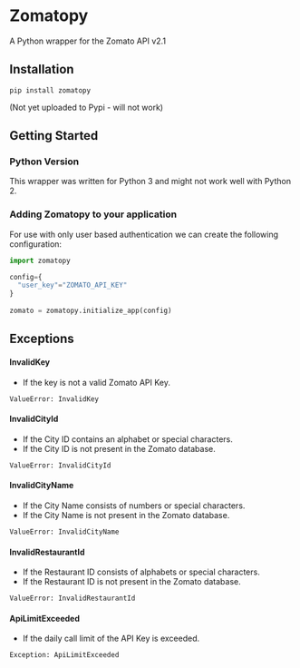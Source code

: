 # Zomatopy
A Python wrapper for the Zomato API v2.1

## Installation
```
pip install zomatopy
```
(Not yet uploaded to Pypi - will not work)

## Getting Started
### Python Version
This wrapper was written for Python 3 and might not work well with Python 2.

### Adding Zomatopy to your application
For use with only user based authentication we can create the following configuration:

```python
import zomatopy

config={
  "user_key"="ZOMATO_API_KEY"
}
    
zomato = zomatopy.initialize_app(config)
```

## Exceptions

#### InvalidKey
- If the key is not a valid Zomato API Key.
```
ValueError: InvalidKey
```
#### InvalidCityId
- If the City ID contains an alphabet or special characters.
- If the City ID is not present in the Zomato database.
```
ValueError: InvalidCityId
```
#### InvalidCityName
- If the City Name consists of numbers or special characters.
- If the City Name is not present in the Zomato database.
```
ValueError: InvalidCityName
```
#### InvalidRestaurantId
- If the Restaurant ID consists of alphabets or special characters.
- If the Restaurant ID is not present in the Zomato database.
```
ValueError: InvalidRestaurantId
```
#### ApiLimitExceeded
- If the daily call limit of the API Key is exceeded.
```
Exception: ApiLimitExceeded
```
